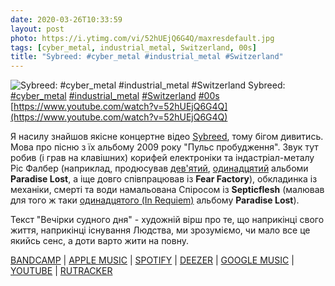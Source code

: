 ```yaml
---
date: 2020-03-26T10:33:59
layout: post
photo: https://i.ytimg.com/vi/52hUEjQ6G4Q/maxresdefault.jpg
tags: [cyber_metal, industrial_metal, Switzerland, 00s]
title: "Sybreed: #cyber_metal #industrial_metal #Switzerland"
---
```

![Sybreed: #cyber_metal #industrial_metal #Switzerland](https://i.ytimg.com/vi/52hUEjQ6G4Q/maxresdefault.jpg)
Sybreed: [#cyber_metal](/tags/#cyber_metal) [#industrial_metal](/tags/#industrial_metal) [#Switzerland](/tags/#Switzerland) [#00s](/tags/#00s) [https://www.youtube.com/watch?v=52hUEjQ6G4Q](https://www.youtube.com/watch?v=52hUEjQ6G4Q)

Я насилу знайшов якісне концертне відео [Sybreed](/2020-01-22-sybreed--cyber-metal-math-metal-switzerland-00s), тому бігом дивитись. Мова про пісню з їх альбому 2009 року &quot;Пульс пробудження&quot;. Звук тут робив (і грав на клавішних) корифей електроніки та індастріал-металу Ріс Фалбер (наприклад, продюсував [дев&#39;ятий](/2019-11-20-paradise-lost--gothic-metal-gothic-doom-metal-united-kingdom), [одинадцятий](/2020-01-18-paradise-lost--gothic-metal-gothic-doom-metal-united-kingdom) альбоми **Paradise Lost**, а іще довго співпрацював із **Fear Factory**), обкладинка із механіки, смерті та води намальована Спіросом із **Septicflesh** (малював для того ж таки [одинадцятого (In Requiem)](/2020-01-18-paradise-lost--gothic-metal-gothic-doom-metal-united-kingdom) альбому **Paradise Lost**).

Текст &quot;Вечірки судного дня&quot; - художній вірш про те, що наприкінці свого життя, наприкінці існування Людства, ми зрозуміємо, чи мало все це якийсь сенс, а доти варто жити на повну.

[BANDCAMP](https://listenable-records.bandcamp.com/album/the-pulse-of-awakening) \| [APPLE MUSIC](https://music.apple.com/us/album/the-pulse-of-awakening/383189445) \| [SPOTIFY](https://open.spotify.com/album/5Ryu3bgwLSQ8AiDSEzWLkw) \| [DEEZER](https://www.deezer.com/album/406371?utm_source=deezer&amp;utm_content=album-406371&amp;utm_term=1601611822_1585211545&amp;utm_medium=web) \| [GOOGLE MUSIC](https://play.google.com/music/m/Bnpczbngvwquzoiroszek7ronde?t=The_Pulse_of_Awakening_-_Sybreed) \| [YOUTUBE](https://www.youtube.com/playlist?list=OLAK5uy_nXURVKTyBKBTIu27HR6ZWkt3AolkBL_CI) \| [RUTRACKER](https://rutracker.org/forum/viewtopic.php?t=4176155)